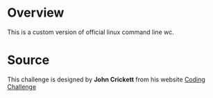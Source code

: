 # Overview
This is a custom version of official linux command line wc.

# Source
This challenge is designed by <b>John Crickett</b> from his website [Coding Challenge](https://codingchallenges.fyi/challenges/challenge-wc/)